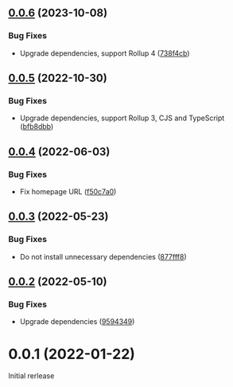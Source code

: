 ## [0.0.6](https://github.com/prantlf/rollup-plugin-shebang-bin/compare/v0.0.5...v0.0.6) (2023-10-08)


### Bug Fixes

* Upgrade dependencies, support Rollup 4 ([738f4cb](https://github.com/prantlf/rollup-plugin-shebang-bin/commit/738f4cbf936e20ca116d355a73ddf6c2ca5f2fc0))

## [0.0.5](https://github.com/prantlf/rollup-plugin-shebang-bin/compare/v0.0.4...v0.0.5) (2022-10-30)


### Bug Fixes

* Upgrade dependencies, support Rollup 3, CJS and TypeScript ([bfb8dbb](https://github.com/prantlf/rollup-plugin-shebang-bin/commit/bfb8dbb71b9bbb1146e50f5e980666fe936f7551))

## [0.0.4](https://github.com/prantlf/rollup-plugin-shebang-bin/compare/v0.0.3...v0.0.4) (2022-06-03)


### Bug Fixes

* Fix homepage URL ([f50c7a0](https://github.com/prantlf/rollup-plugin-shebang-bin/commit/f50c7a083dbe7e6348861a7f0f430e64778d9d3f))

## [0.0.3](https://github.com/prantlf/rollup-plugin-shebang-bin/compare/v0.0.2...v0.0.3) (2022-05-23)


### Bug Fixes

* Do not install unnecessary dependencies ([877fff8](https://github.com/prantlf/rollup-plugin-shebang-bin/commit/877fff869bbe3d622bad4df300eb69b1798c67e9))

## [0.0.2](https://github.com/prantlf/rollup-plugin-shebang-bin/compare/v0.0.1...v0.0.2) (2022-05-10)


### Bug Fixes

* Upgrade dependencies ([9594349](https://github.com/prantlf/rollup-plugin-shebang-bin/commit/95943495c07dab2972897f4f86e168071c950525))

# 0.0.1 (2022-01-22)

Initial rerlease
